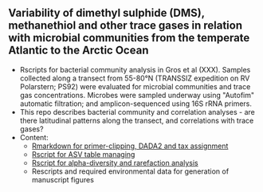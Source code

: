 ## Variability of dimethyl sulphide (DMS), methanethiol and other trace gases in relation with microbial communities from the temperate Atlantic to the Arctic Ocean

- Rscripts for bacterial community analysis in Gros et al (XXX). Samples collected along a transect from 55-80°N (TRANSSIZ expedition on RV Polarstern; PS92) were evaluated for microbial communities and trace gas concentrations. Microbes were sampled underway using "Autofim" automatic filtration; and amplicon-sequenced using 16S rRNA primers.
- This repo describes bacterial community and correlation analyses - are there latitudinal patterns along the transect, and correlations with trace gases?  
- Content: 
  - [Rmarkdown for primer-clipping, DADA2 and tax assignment](./TRANSSIZ_dada.Rmd)
  - [Rscript for ASV table managing](./1_DataLoad.R)
  - [Rscript for alpha-diversity and rarefaction analysis](./2_RarefacDiversity.R)
  - Rescripts and required environmental data for generation of manuscript figures
  

